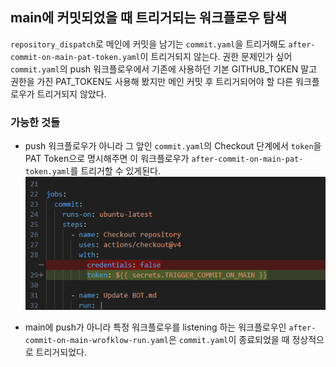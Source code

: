 ## main에 커밋되었을 때 트리거되는 워크플로우 탐색

`repository_dispatch`로 메인에 커밋을 남기는 `commit.yaml`을 트리거해도 `after-commit-on-main-pat-token.yaml`이 트리거되지 않는다. 
권한 문제인가 싶어 `commit.yaml`의 push 워크플로우에서 기존에 사용하던 기본 GITHUB_TOKEN 말고 권한을 가진 PAT_TOKEN도 사용해 봤지만 메인 커밋 후 트리거되어야 할 다른 워크플로우가 트리거되지 않았다.

### 가능한 것들
- push 워크플로우가 아니라 그 앞인 `commit.yaml`의 Checkout 단계에서 `token`을 PAT Token으로 명시해주면 이 워크플로우가 `after-commit-on-main-pat-token.yaml`를 트리거할 수 있게된다.
![alt text](image.png)

- main에 push가 아니라 특정 워크플로우를 listening 하는 워크플로우인 `after-commit-on-main-wrofklow-run.yaml`은 `commit.yaml`이 종료되었을 때 정상적으로 트리거되었다.